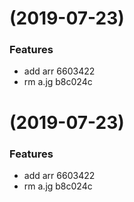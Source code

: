#  (2019-07-23)


### Features

* add arr 6603422
* rm a.jg b8c024c



#  (2019-07-23)


### Features

* add arr 6603422
* rm a.jg b8c024c



